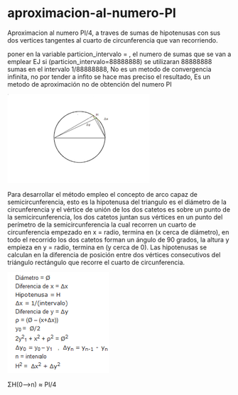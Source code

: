 # aproximacion-al-numero-PI
Aproximacion al numero PI/4, a traves de sumas de hipotenusas con sus dos vertices tangentes al cuarto de circunferencia que van recorriendo.

poner en la variable particion_intervalo = , el numero de sumas que se van a emplear EJ si (particion_intervalo=88888888) 
se utilizaran 88888888 sumas en el intervalo 1/88888888,
No es un metodo de convergencia infinita, no por tender a infito se hace mas preciso el resultado,
Es un metodo de aproximación no de obtención del numero PI



![Alt text](https://github.com/carlfei/aproximacion-al-numero-PI/blob/master/12.png "")




Para desarrollar el método empleo el concepto de arco capaz de semicircunferencia, esto es la hipotenusa del triangulo es el diámetro de la circunferencia y el vértice de unión de los dos catetos es sobre un punto de la semicircunferencia, los dos catetos juntan  sus vértices  en un punto del perímetro de la semicircunferencia la cual recorren un cuarto de circunferencia empezado en x = radio,  termina en (x cerca de diámetro), en todo el recorrido los dos catetos forman un ángulo de 90 grados, la altura y empieza en y = radio, termina en (y cerca de 0).
Las hipotenusas se calculan en la diferencia de posición entre dos vértices consecutivos del triángulo rectángulo que recorre el cuarto de circunferencia.

![Alt text](https://github.com/carlfei/aproximacion-al-numero-PI/blob/master/7.png "")

ΣH(0-->n) ≈ PI/4
